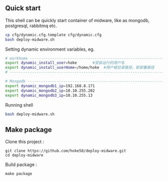 ## Quick start

This shell can be quickly start container of midware, like as mongodb, postgresql, rabbitmq etc.

```sh
cp cfg/dynamic.cfg.template cfg/dynamic.cfg
bash deploy-midware.sh
```

Setting dynamic environment variables, eg.

```sh
# workhome ------------------------------------------------------------------
export dynamic_install_user=hoke       #安装运行的用户名
export dynamic_install_userHome=/home/hoke  #用户根目录路径，即部署路径
# -----------------------------------------------------------------------

# Mongodb ----------------------------------------------------------------
export dynamic_mongodb1_ip=192.168.8.171
export dynamic_mongodb2_ip=10.10.255.202
export dynamic_mongodb3_ip=10.10.255.13
```
Running shell

```sh
bash deploy-midware.sh
```

## Make package


Clone this project :

	git clone https://github.com/hoke58/deploy-midware.git
	cd deploy-midware

Build package :

	make package
